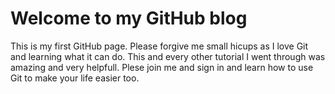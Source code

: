 # Welcome to my GitHub blog

This is my first GitHub page.
Please forgive me small hicups as I love Git and learning what it can do. 
This and every other tutorial I went through was amazing and very helpfull. 
Plese join me and sign in and learn how to use Git to make your life easier too. 
